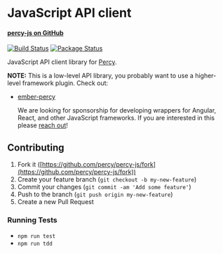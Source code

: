 # JavaScript API client
#### [percy-js on GitHub <i class="fa fa-github" aria-hidden="true"></i>](https://github.com/percy/percy-js)

[![Build Status](https://travis-ci.org/percy/percy-js.svg?branch=master)](https://travis-ci.org/percy/percy-js)
[![Package Status](https://img.shields.io/npm/v/percy-client.svg)](https://www.npmjs.com/package/percy-client)

JavaScript API client library for [Percy](https://percy.io).

<div class="Alert Alert--warning">
  <strong>NOTE:</strong> This is a low-level API library, you probably want to use a higher-level framework plugin. Check out:

* [ember-percy](/docs/clients/javascript/ember)

  We are looking for sponsorship for developing wrappers for Angular, React, and other JavaScript frameworks. If you are interested in this please [reach out](mailto:hello@percy.io)!
</div>

## Contributing

1.  Fork it ([https://github.com/percy/percy-js/fork](https://github.com/percy/percy-js/fork))
2.  Create your feature branch (`git checkout -b my-new-feature`)
3.  Commit your changes (`git commit -am 'Add some feature'`)
4.  Push to the branch (`git push origin my-new-feature`)
5.  Create a new Pull Request

### Running Tests

* `npm run test`
* `npm run tdd`
